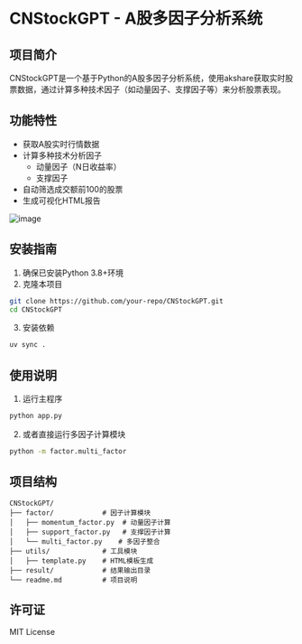 # CNStockGPT - A股多因子分析系统

## 项目简介
CNStockGPT是一个基于Python的A股多因子分析系统，使用akshare获取实时股票数据，通过计算多种技术因子（如动量因子、支撑因子等）来分析股票表现。

## 功能特性
- 获取A股实时行情数据
- 计算多种技术分析因子
  - 动量因子（N日收益率）
  - 支撑因子
- 自动筛选成交额前100的股票
- 生成可视化HTML报告
  
![image](https://github.com/user-attachments/assets/39574dae-3c14-4130-a03c-656da18f9336)


## 安装指南
1. 确保已安装Python 3.8+环境
2. 克隆本项目
```bash
git clone https://github.com/your-repo/CNStockGPT.git
cd CNStockGPT
```
3. 安装依赖
```bash
uv sync .
```

## 使用说明
1. 运行主程序
```bash
python app.py
```
2. 或者直接运行多因子计算模块
```bash
python -m factor.multi_factor
```

## 项目结构
```
CNStockGPT/
├── factor/            # 因子计算模块
│   ├── momentum_factor.py  # 动量因子计算
│   ├── support_factor.py   # 支撑因子计算
│   └── multi_factor.py    # 多因子整合
├── utils/             # 工具模块
│   ├── template.py    # HTML模板生成
├── result/            # 结果输出目录
└── readme.md          # 项目说明
```

## 许可证
MIT License
